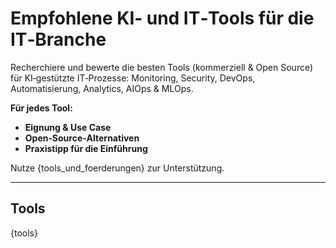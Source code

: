 # Empfohlene KI‑ und IT‑Tools für die IT‑Branche

Recherchiere und bewerte die besten Tools (kommerziell & Open Source) für KI‑gestützte IT‑Prozesse: Monitoring, Security, DevOps, Automatisierung, Analytics, AIOps & MLOps.

**Für jedes Tool:**
* **Eignung & Use Case**
* **Open‑Source‑Alternativen**
* **Praxistipp für die Einführung**

Nutze {tools_und_foerderungen} zur Unterstützung.

---

## Tools

{tools}